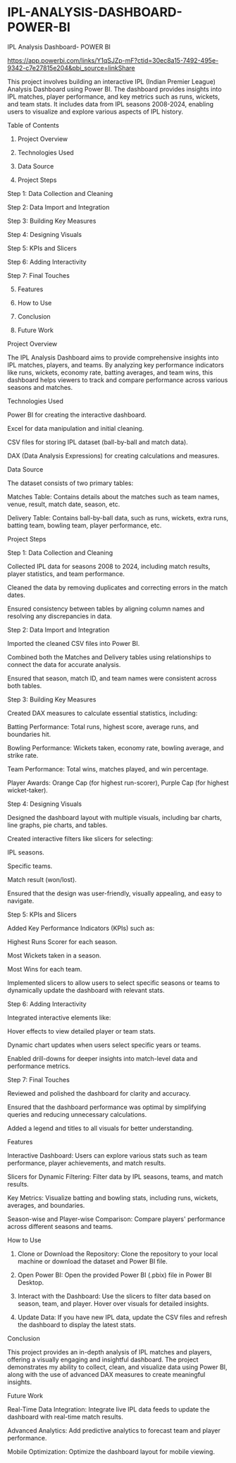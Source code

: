 # IPL-ANALYSIS-DASHBOARD-POWER-BI
IPL Analysis Dashboard- POWER BI 

https://app.powerbi.com/links/Y1qSJZp-mF?ctid=30ec8a15-7492-495e-9342-c7e27815e204&pbi_source=linkShare

This project involves building an interactive IPL (Indian Premier League) Analysis Dashboard using Power BI. The dashboard provides insights into IPL matches, player performance, and key metrics such as runs, wickets, and team stats. It includes data from IPL seasons 2008-2024, enabling users to visualize and explore various aspects of IPL history.

Table of Contents

1. Project Overview


2. Technologies Used


3. Data Source


4. Project Steps

Step 1: Data Collection and Cleaning

Step 2: Data Import and Integration

Step 3: Building Key Measures

Step 4: Designing Visuals

Step 5: KPIs and Slicers

Step 6: Adding Interactivity

Step 7: Final Touches



5. Features


6. How to Use


7. Conclusion


8. Future Work



Project Overview

The IPL Analysis Dashboard aims to provide comprehensive insights into IPL matches, players, and teams. By analyzing key performance indicators like runs, wickets, economy rate, batting averages, and team wins, this dashboard helps viewers to track and compare performance across various seasons and matches.

Technologies Used

Power BI for creating the interactive dashboard.

Excel for data manipulation and initial cleaning.

CSV files for storing IPL dataset (ball-by-ball and match data).

DAX (Data Analysis Expressions) for creating calculations and measures.


Data Source

The dataset consists of two primary tables:

Matches Table: Contains details about the matches such as team names, venue, result, match date, season, etc.

Delivery Table: Contains ball-by-ball data, such as runs, wickets, extra runs, batting team, bowling team, player performance, etc.


Project Steps

Step 1: Data Collection and Cleaning

Collected IPL data for seasons 2008 to 2024, including match results, player statistics, and team performance.

Cleaned the data by removing duplicates and correcting errors in the match dates.

Ensured consistency between tables by aligning column names and resolving any discrepancies in data.


Step 2: Data Import and Integration

Imported the cleaned CSV files into Power BI.

Combined both the Matches and Delivery tables using relationships to connect the data for accurate analysis.

Ensured that season, match ID, and team names were consistent across both tables.


Step 3: Building Key Measures

Created DAX measures to calculate essential statistics, including:

Batting Performance: Total runs, highest score, average runs, and boundaries hit.

Bowling Performance: Wickets taken, economy rate, bowling average, and strike rate.

Team Performance: Total wins, matches played, and win percentage.

Player Awards: Orange Cap (for highest run-scorer), Purple Cap (for highest wicket-taker).



Step 4: Designing Visuals

Designed the dashboard layout with multiple visuals, including bar charts, line graphs, pie charts, and tables.

Created interactive filters like slicers for selecting:

IPL seasons.

Specific teams.

Match result (won/lost).


Ensured that the design was user-friendly, visually appealing, and easy to navigate.


Step 5: KPIs and Slicers

Added Key Performance Indicators (KPIs) such as:

Highest Runs Scorer for each season.

Most Wickets taken in a season.

Most Wins for each team.


Implemented slicers to allow users to select specific seasons or teams to dynamically update the dashboard with relevant stats.


Step 6: Adding Interactivity

Integrated interactive elements like:

Hover effects to view detailed player or team stats.

Dynamic chart updates when users select specific years or teams.


Enabled drill-downs for deeper insights into match-level data and performance metrics.


Step 7: Final Touches

Reviewed and polished the dashboard for clarity and accuracy.

Ensured that the dashboard performance was optimal by simplifying queries and reducing unnecessary calculations.

Added a legend and titles to all visuals for better understanding.


Features

Interactive Dashboard: Users can explore various stats such as team performance, player achievements, and match results.

Slicers for Dynamic Filtering: Filter data by IPL seasons, teams, and match results.

Key Metrics: Visualize batting and bowling stats, including runs, wickets, averages, and boundaries.

Season-wise and Player-wise Comparison: Compare players' performance across different seasons and teams.


How to Use

1. Clone or Download the Repository: Clone the repository to your local machine or download the dataset and Power BI file.


2. Open Power BI: Open the provided Power BI (.pbix) file in Power BI Desktop.


3. Interact with the Dashboard: Use the slicers to filter data based on season, team, and player. Hover over visuals for detailed insights.


4. Update Data: If you have new IPL data, update the CSV files and refresh the dashboard to display the latest stats.



Conclusion

This project provides an in-depth analysis of IPL matches and players, offering a visually engaging and insightful dashboard. The project demonstrates my ability to collect, clean, and visualize data using Power BI, along with the use of advanced DAX measures to create meaningful insights.

Future Work

Real-Time Data Integration: Integrate live IPL data feeds to update the dashboard with real-time match results.

Advanced Analytics: Add predictive analytics to forecast team and player performance.

Mobile Optimization: Optimize the dashboard layout for mobile viewing.
